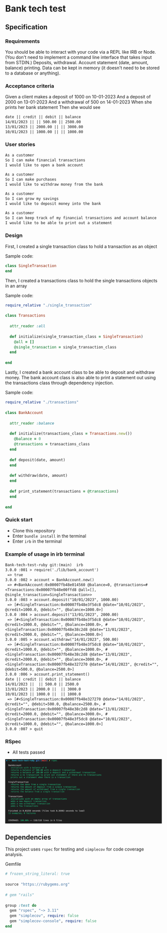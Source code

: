 # Bank tech test

## Specification

### Requirements

You should be able to interact with your code via a REPL like IRB or Node. (You don't need to implement a command line interface that takes input from STDIN.)
Deposits, withdrawal.
Account statement (date, amount, balance) printing.
Data can be kept in memory (it doesn't need to be stored to a database or anything).

### Acceptance criteria

Given a client makes a deposit of 1000 on 10-01-2023
And a deposit of 2000 on 13-01-2023
And a withdrawal of 500 on 14-01-2023
When she prints her bank statement
Then she would see
```
date || credit || debit || balance
14/01/2023 || || 500.00 || 2500.00
13/01/2023 || 2000.00 || || 3000.00
10/01/2023 || 1000.00 || || 1000.00
```
### User stories

```
As a customer
So I can make financial transactions
I would like to open a bank account
```

```
As a customer
So I can make purchases
I would like to withdraw money from the bank 
```

```
As a customer
So I can grow my savings
I would like to deposit money into the bank
```

```
As a customer
So I can keep track of my financial transactions and account balance
I would like to be able to print out a statement
```
### Design

First, I created a single transaction class to hold a transaction as an object

Sample code:
```ruby
class SingleTransaction
end
```

Then, I created a transactions class to hold the single transactions objects in an array

Sample code:
```ruby
require_relative "./single_transaction"

class Transactions

  attr_reader :all

  def initialize(single_transaction_class = SingleTransaction)
    @all = []
    @single_transaction = single_transaction_class
  end

end
```

Lastly, I created a bank account class to be able to deposit and withdraw money.
The bank account class is also able to print a statement out using the transactions class 
through dependency injection.

Sample code:
```ruby
require_relative "./transactions"

class BankAccount

  attr_reader :balance

  def initialize(transactions_class = Transactions.new())
    @balance = 0
    @transactions = transactions_class
  end

  def deposit(date, amount)
  end

  def withdraw(date, amount)
  end

  def print_statement(transactions = @transactions)
  end

end

```


### Quick start

* Clone this repository
* Enter `bundle install` in the terminal
* Enter `irb` in the terminal

### Example of usage in irb terminal

```
Bank-tech-test-ruby git:(main)  irb
3.0.0 :001 > require('./lib/bank_account')
 => true 
3.0.0 :002 > account = BankAccount.new()
 => #<BankAccount:0x00007fb48e014560 @balance=0, @transactions=#<Transactions:0x00007fb48e00ffd8 @all=[], @single_transaction=SingleTransaction>> 
3.0.0 :003 > account.deposit("10/01/2023", 1000.00)
 => [#<SingleTransaction:0x00007fb48e3f5dc8 @date="10/01/2023", @credit=1000.0, @debit="", @balance=1000.0>] 
3.0.0 :004 > account.deposit("13/01/2023", 2000.00)
 => [#<SingleTransaction:0x00007fb48e3f5dc8 @date="10/01/2023", @credit=1000.0, @debit="", @balance=1000.0>, #<SingleTransaction:0x00007fb48e38c2d8 @date="13/01/2023", @credit=2000.0, @debit="", @balance=3000.0>] 
3.0.0 :005 > account.withdraw("14/01/2023", 500.00)
 => [#<SingleTransaction:0x00007fb48e3f5dc8 @date="10/01/2023", @credit=1000.0, @debit="", @balance=1000.0>, #<SingleTransaction:0x00007fb48e38c2d8 @date="13/01/2023", @credit=2000.0, @debit="", @balance=3000.0>, #<SingleTransaction:0x00007fb48e327270 @date="14/01/2023", @credit="", @debit=500.0, @balance=2500.0>] 
3.0.0 :006 > account.print_statement()
date || credit || debit || balance
14/01/2023 ||  || 500.0 || 2500.0
13/01/2023 || 2000.0 ||  || 3000.0
10/01/2023 || 1000.0 ||  || 1000.0
 => [#<SingleTransaction:0x00007fb48e327270 @date="14/01/2023", @credit="", @debit=500.0, @balance=2500.0>, #<SingleTransaction:0x00007fb48e38c2d8 @date="13/01/2023", @credit=2000.0, @debit="", @balance=3000.0>, #<SingleTransaction:0x00007fb48e3f5dc8 @date="10/01/2023", @credit=1000.0, @debit="", @balance=1000.0>] 
3.0.0 :007 > quit
```

### RSpec

* All tests passed

![This is an image of RSpec tests passing](/assets/images/RSpec-pass.png)

## Dependencies

This project uses `rspec` for testing and `simplecov` for code coverage analysis.

Gemfile
```ruby
# frozen_string_literal: true

source "https://rubygems.org"

# gem "rails"

group :test do
  gem "rspec", "~> 3.11"
  gem "simplecov", require: false
  gem "simplecov-console", require: false
end
```

